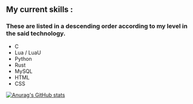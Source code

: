 ## My current skills :
### These are listed in a descending order according to my level in the said technology.

- C
- Lua / LuaU
- Python
- Rust
- MySQL
- HTML
- CSS

[![Anurag's GitHub stats](https://github-readme-stats.vercel.app/api?username=lorisdxb)](https://github.com/anuraghazra/github-readme-stats)

<!--
**LorisDXB/lorisdxb** is a ✨ _special_ ✨ repository because its `README.md` (this file) appears on your GitHub profile.

Here are some ideas to get you started:

- 🔭 I’m currently working on ...
- 🌱 I’m currently learning ...
- 👯 I’m looking to collaborate on ...
- 🤔 I’m looking for help with ...
- 💬 Ask me about ...
- 📫 How to reach me: ...
- 😄 Pronouns: ...
- ⚡ Fun fact: ...
-->

